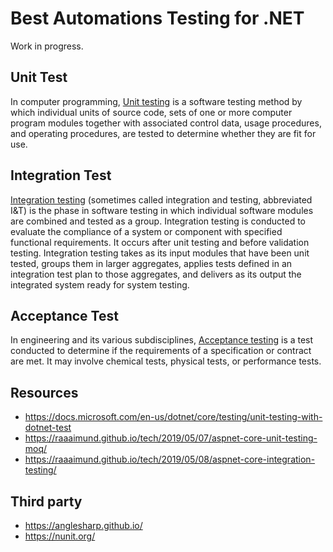 # Best Automations Testing for .NET

Work in progress.

## Unit Test
In computer programming, [Unit testing](https://en.wikipedia.org/wiki/Unit_testing) is a software testing method by which individual units of source code, sets of one or more computer program modules together with associated control data, usage procedures, and operating procedures, are tested to determine whether they are fit for use.

## Integration Test
[Integration testing](https://en.wikipedia.org/wiki/Integration_testing) (sometimes called integration and testing, abbreviated I&T) is the phase in software testing in which individual software modules are combined and tested as a group. Integration testing is conducted to evaluate the compliance of a system or component with specified functional requirements. It occurs after unit testing and before validation testing. Integration testing takes as its input modules that have been unit tested, groups them in larger aggregates, applies tests defined in an integration test plan to those aggregates, and delivers as its output the integrated system ready for system testing.

## Acceptance Test
In engineering and its various subdisciplines, [Acceptance testing](https://en.wikipedia.org/wiki/Acceptance_testing) is a test conducted to determine if the requirements of a specification or contract are met. It may involve chemical tests, physical tests, or performance tests. 

## Resources
- https://docs.microsoft.com/en-us/dotnet/core/testing/unit-testing-with-dotnet-test
- https://raaaimund.github.io/tech/2019/05/07/aspnet-core-unit-testing-moq/
- https://raaaimund.github.io/tech/2019/05/08/aspnet-core-integration-testing/

## Third party
- https://anglesharp.github.io/
- https://nunit.org/
